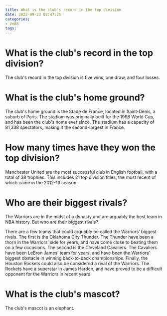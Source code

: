 ```yaml
---
title: What is the club's record in the top division
date: 2022-09-23 02:47:25
categories:
- Vn88
tags:
---
```



#  What is the club's record in the top division?

The club's record in the top division is five wins, one draw, and four losses.

#  What is the club's home ground? 

The club's home ground is the Stade de France, located in Saint-Denis, a suburb of Paris. The stadium was originally built for the 1998 World Cup, and has been the club's home ever since. The stadium has a capacity of 81,338 spectators, making it the second-largest in France.

#  How many times have they won the top division? 

Manchester United are the most successful club in English football, with a total of 38 trophies. This includes 21 top division titles, the most recent of which came in the 2012-13 season.

#  Who are their biggest rivals? 

The Warriors are in the midst of a dynasty and are arguably the best team in NBA history. But who are their biggest rivals?

There are a few teams that could arguably be called the Warriors’ biggest rivals. The first is the Oklahoma City Thunder. The Thunder have been a thorn in the Warriors’ side for years, and have come close to beating them on a few occasions. The second is the Cleveland Cavaliers. The Cavaliers have been LeBron James’ team for years, and have been the Warriors’ biggest obstacle in winning back-to-back championships. Finally, the Houston Rockets could also be considered a rival of the Warriors. The Rockets have a superstar in James Harden, and have proved to be a difficult opponent for the Warriors in recent years.

#  What is the club's mascot?

The club's mascot is an elephant.